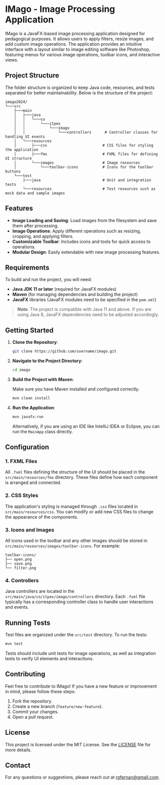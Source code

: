 # IMago - Image Processing Application

IMago is a JavaFX-based image processing application designed for pedagogical purposes. It allows users to apply filters, resize images, and add custom image operations. The application provides an intuitive interface with a layout similar to image editing software like Photoshop, featuring menus for various image operations, toolbar icons, and interactive views.

## Project Structure

The folder structure is organized to keep Java code, resources, and tests separated for better maintainability. Below is the structure of the project:

```
imago2024/
└───src
    ├───main
    │   ├───java
    │   │   └───co
    │   │       └───itpex
    │   │           └───imago
    │   │               └───controllers      # Controller classes for handling UI events
    │   └───resources
    │       ├───css                         # CSS files for styling the application
    │       ├───fmx                         # FXML files for defining UI structure
    │       └───images                      # Image resources
    │           └───toolbar-icons           # Icons for the toolbar buttons
    └───test
        ├───java                            # Unit and integration tests
        └───resources                       # Test resources such as mock data and sample images
```

## Features

- **Image Loading and Saving**: Load images from the filesystem and save them after processing.
- **Image Operations**: Apply different operations such as resizing, cropping, and applying filters.
- **Customizable Toolbar**: Includes icons and tools for quick access to operations.
- **Modular Design**: Easily extendable with new image processing features.

## Requirements

To build and run the project, you will need:

- **Java JDK 11 or later** (required for JavaFX modules)
- **Maven** (for managing dependencies and building the project)
- **JavaFX** libraries (JavaFX modules need to be specified in the `pom.xml`)

> **Note**: The project is compatible with Java 11 and above. If you are using Java 8, JavaFX dependencies need to be adjusted accordingly.

## Getting Started

1. **Clone the Repository**:

   ```bash
   git clone https://github.com/username/imago.git
   ```

2. **Navigate to the Project Directory**:

   ```bash
   cd imago
   ```

3. **Build the Project with Maven**:

   Make sure you have Maven installed and configured correctly.

   ```bash
   mvn clean install
   ```

4. **Run the Application**:

   ```bash
   mvn javafx:run
   ```

   Alternatively, if you are using an IDE like IntelliJ IDEA or Eclipse, you can run the `MainApp` class directly.

## Configuration

### 1. **FXML Files**
All `.fxml` files defining the structure of the UI should be placed in the `src/main/resources/fmx` directory. These files define how each component is arranged and connected.

### 2. **CSS Styles**
The application's styling is managed through `.css` files located in `src/main/resources/css`. You can modify or add new CSS files to change the appearance of the components.

### 3. **Icons and Images**
All icons used in the toolbar and any other images should be stored in `src/main/resources/images/toolbar-icons`. For example:

```
toolbar-icons/
├── open.png
├── save.png
└── filter.png
```

### 4. **Controllers**
Java controllers are located in the `src/main/java/co/itpex/imago/controllers` directory. Each `.fxml` file typically has a corresponding controller class to handle user interactions and events.

## Running Tests

Test files are organized under the `src/test` directory. To run the tests:

```bash
mvn test
```

Tests should include unit tests for image operations, as well as integration tests to verify UI elements and interactions.

## Contributing

Feel free to contribute to IMago! If you have a new feature or improvement in mind, please follow these steps:

1. Fork the repository.
2. Create a new branch (`feature/new-feature`).
3. Commit your changes.
4. Open a pull request.

## License

This project is licensed under the MIT License. See the [LICENSE](LICENSE) file for more details.

## Contact

For any questions or suggestions, please reach out at [rgfernan@gmail.com](mailto:rgfernan@gmail.com).

